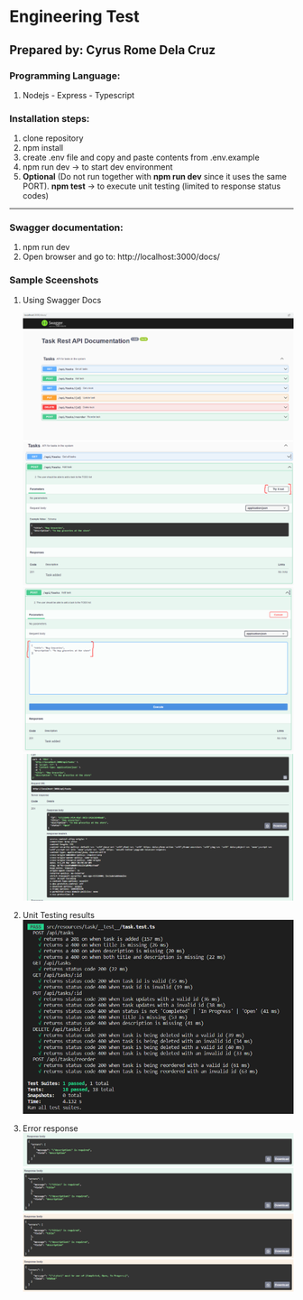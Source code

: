 # Engineering Test

## Prepared by: Cyrus Rome Dela Cruz

### Programming Language:
1. Nodejs - Express - Typescript
### Installation steps:
1. clone repository
2. npm install
3. create .env file and copy and paste contents from .env.example
4. npm run dev -> to start dev environment
5. **Optional** (Do not run together with **npm run dev** since it uses the same PORT). **npm test** -> to execute unit testing (limited to response status codes)
---
### Swagger documentation:
1. npm run dev
2. Open browser and go to: http://localhost:3000/docs/


### Sample Sceenshots
1. Using Swagger Docs
   
   ![My Image](screenshots/swagger.PNG)
   ![My Image](screenshots/swagger2.PNG)
   ![My Image](screenshots/swagger3.PNG)
   ![My Image](screenshots/swagger4.PNG)

2. Unit Testing results
   ![My Image](screenshots/unit-test.PNG)

3. Error response
   ![My Image](screenshots/error.PNG)
   ![My Image](screenshots/error2.PNG)
   ![My Image](screenshots/error3.PNG)
   ![My Image](screenshots/error4.PNG)

